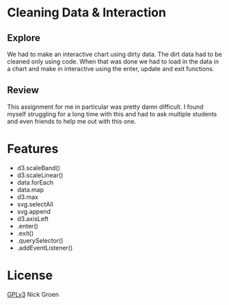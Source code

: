 # Cleaning Data & Interaction

## Explore

We had to make an interactive chart using dirty data. The dirt data had to be cleaned only using code.
When that was done we had to load in the data in a chart and make in interactive using the enter, update and exit functions.


## Review

This assignment for me in particular was pretty damn difficult. I found myself struggling for a long time with this and had to ask multiple students and even friends to help me out with this one.


# Features

* d3.scaleBand()
* d3.scaleLinear()
* data.forEach
* data.map
* d3.max
* svg.selectAll
* svg.append
* d3.axisLeft
* .enter()
* .exit()
* .querySelector()
* .addEventListener()




# License

[GPLv3](https://www.gnu.org/licenses/gpl-3.0.nl.html) Nick Groen
